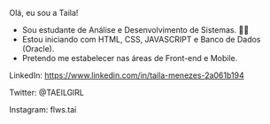 Olá, eu sou a Taila! 
- Sou estudante de Análise e Desenvolvimento de Sistemas. 👩‍💻
- Estou iniciando com HTML, CSS, JAVASCRIPT e Banco de Dados (Oracle).
- Pretendo me estabelecer nas áreas de Front-end e Mobile.

LinkedIn: https://www.linkedin.com/in/taila-menezes-2a061b194

Twitter: @TAEILGlRL

Instagram: flws.tai


<!---
tailavm/tailavm is a ✨ special ✨ repository because its `README.md` (this file) appears on your GitHub profile.
You can click the Preview link to take a look at your changes.
--->
